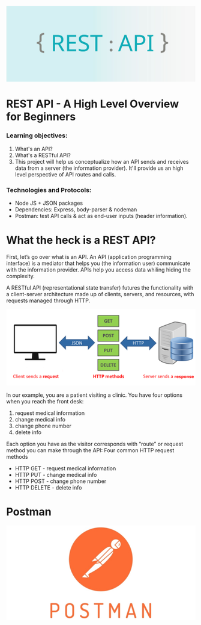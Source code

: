 ![](images/api.jpeg)
# REST API - A High Level Overview for Beginners
### Learning objectives:
1. What's an API?
2. What's a RESTful API?
3. This project will help us conceptualize how an API sends and receives data from a server (the information provider). It'll provide us an high level perspective of API routes and calls.

### Technologies and Protocols:
* Node JS + JSON packages
* Dependencies: Express, body-parser & nodeman
* Postman: test API calls & act as end-user inputs (header information). 

# What the heck is a REST API?
First, let’s go over what is an API. An API (application programming interface) is a mediator that helps you (the information user) communicate with the information provider. APIs help you access data whiling hiding the complexity.  

A RESTful API (representational state transfer) futures the functionality with a client-server architecture made up of clients, servers, and resources, with requests managed through HTTP.

![](images/api_comms.png)

In our example, you are a patient visiting a clinic. You have four options when you reach the front desk:
1. request medical information
2. change medical info
3. change phone number
4. delete info

Each option you have as the visitor corresponds with “route” or request method you can make through the API: 
Four  common HTTP request methods
* HTTP GET - request medical information
* HTTP PUT - change medical info
* HTTP POST - change phone number 
* HTTP DELETE - delete info 

# Postman
![](images/postman.jpeg)
